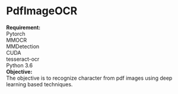 # PdfImageOCR
**Requirement:**<br/>
Pytorch<br/>
MMOCR<br/>
MMDetection<br/>
CUDA<br/>
tesseract-ocr<br/>
Python 3.6<br/>
**Objective:**<br/>
The objective is to recognize character from pdf images using deep learning based techniques.
